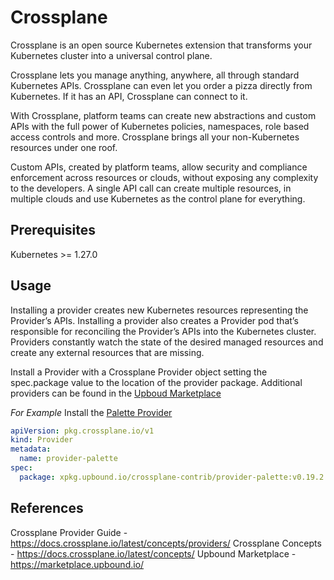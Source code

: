 # Crossplane

Crossplane is an open source Kubernetes extension that transforms your Kubernetes cluster into a universal control plane.

Crossplane lets you manage anything, anywhere, all through standard Kubernetes APIs. Crossplane can even let you order a pizza directly from Kubernetes. If it has an API, Crossplane can connect to it.

With Crossplane, platform teams can create new abstractions and custom APIs with the full power of Kubernetes policies, namespaces, role based access controls and more. Crossplane brings all your non-Kubernetes resources under one roof.

Custom APIs, created by platform teams, allow security and compliance enforcement across resources or clouds, without exposing any complexity to the developers. A single API call can create multiple resources, in multiple clouds and use Kubernetes as the control plane for everything.

## Prerequisites

Kubernetes >= 1.27.0

## Usage

Installing a provider creates new Kubernetes resources representing the Provider’s APIs. Installing a provider also creates a Provider pod that’s responsible for reconciling the Provider’s APIs into the Kubernetes cluster. Providers constantly watch the state of the desired managed resources and create any external resources that are missing.

Install a Provider with a Crossplane Provider object setting the spec.package value to the location of the provider package.  Additional providers can be found in the [Upboud Marketplace](https://marketplace.upbound.io/)

*For Example*
Install the [Palette Provider](https://marketplace.upbound.io/providers/crossplane-contrib/provider-palette/v0.19.2)

```yaml
apiVersion: pkg.crossplane.io/v1
kind: Provider
metadata:
  name: provider-palette
spec:
  package: xpkg.upbound.io/crossplane-contrib/provider-palette:v0.19.2
```

## References

Crossplane Provider Guide - <https://docs.crossplane.io/latest/concepts/providers/>
Crossplane Concepts - <https://docs.crossplane.io/latest/concepts/>
Upbound Marketplace - <https://marketplace.upbound.io/>
